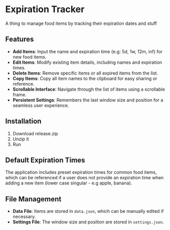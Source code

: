 # Expiration Tracker
A thing to manage food items by tracking their expiration dates and stuff

## Features

- **Add Items**: Input the name and expiration time (e.g: 5d, 1w, 12m, inf) for new food items.
- **Edit Items**: Modify existing item details, including names and expiration times.
- **Delete Items**: Remove specific items or all expired items from the list.
- **Copy Items**: Copy all item names to the clipboard for easy sharing or reference.
- **Scrollable Interface**: Navigate through the list of items using a scrollable frame.
- **Persistent Settings**: Remembers the last window size and position for a seamless user experience.

## Installation

1. Download release.zip
2. Unzip it
3. Run

## Default Expiration Times
The application includes preset expiration times for common food items, which can be referenced if a user does not provide an expiration time when adding a new item (lower case singular - e.g apple, banana).

## File Management

- **Data File**: Items are stored in `data.json`, which can be manually edited if necessary.
- **Settings File**: The window size and position are stored in `settings.json`.
